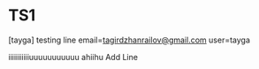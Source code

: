 # TS1
[tayga]
testing line
email=tagirdzhanrailov@gmail.com
user=tayga 

iiiiiiiiiiiuuuuuuuuuuu ahiihu
Add Line

